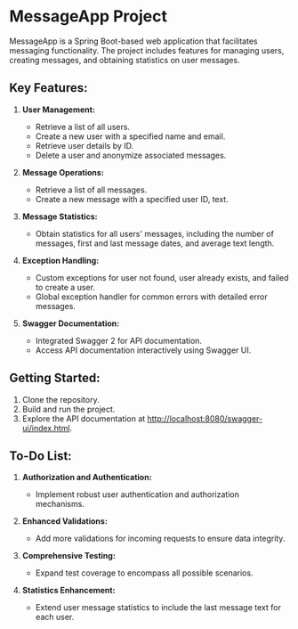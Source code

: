 # MessageApp Project

MessageApp is a Spring Boot-based web application that facilitates messaging functionality. The project includes features for managing users, creating messages, and obtaining statistics on user messages.

## Key Features:

1. **User Management:**
    - Retrieve a list of all users.
    - Create a new user with a specified name and email.
    - Retrieve user details by ID.
    - Delete a user and anonymize associated messages.

2. **Message Operations:**
    - Retrieve a list of all messages.
    - Create a new message with a specified user ID, text.

3. **Message Statistics:**
    - Obtain statistics for all users' messages, including the number of messages, first and last message dates, and average text length.

4. **Exception Handling:**
    - Custom exceptions for user not found, user already exists, and failed to create a user.
    - Global exception handler for common errors with detailed error messages.

5. **Swagger Documentation:**
    - Integrated Swagger 2 for API documentation.
    - Access API documentation interactively using Swagger UI.

## Getting Started:

1. Clone the repository.
2. Build and run the project.
3. Explore the API documentation at [http://localhost:8080/swagger-ui/index.html](http://localhost:8080/swagger-ui/index.html).

## To-Do List:

1. **Authorization and Authentication:**
    - Implement robust user authentication and authorization mechanisms.

2. **Enhanced Validations:**
    - Add more validations for incoming requests to ensure data integrity.

3. **Comprehensive Testing:**
    - Expand test coverage to encompass all possible scenarios.

4. **Statistics Enhancement:**
    - Extend user message statistics to include the last message text for each user.
